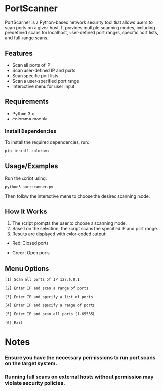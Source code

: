 
# PortScanner
PortScanner is a Python-based network security tool that allows users to scan ports on a given host. It provides multiple scanning modes, including predefined scans for localhost, user-defined port ranges, specific port lists, and full-range scans.





## Features

- Scan all ports of IP 
- Scan user-defined IP and ports
- Scan specific port lists
- Scan a user-specified port range
- Interactive menu for user input





## Requirements
- Python 3.x
- colorama module

### Install Dependencies
To install the required dependencies, run:

`pip install colorama`



## Usage/Examples
Run the script using:

`python3 portscanner.py`

Then follow the interactive menu to choose the desired scanning mode.

## How It Works

1. The script prompts the user to choose a scanning mode.
2. Based on the selection, the script scans the specified IP and port range.
3. Results are displayed with color-coded output:

* Red: Closed ports

* Green: Open ports

## Menu Options
`[1] Scan all ports of IP 127.0.0.1 `

`[2] Enter IP and scan a range of ports`

`[3] Enter IP and specify a list of ports`

`[4] Enter IP and specify a range of ports`

`[5] Enter IP and scan all ports (1-65535)`

`[6] Exit`


# Notes

### Ensure you have the necessary permissions to run port scans on the target system.

### Running full scans on external hosts without permission may violate security policies.
